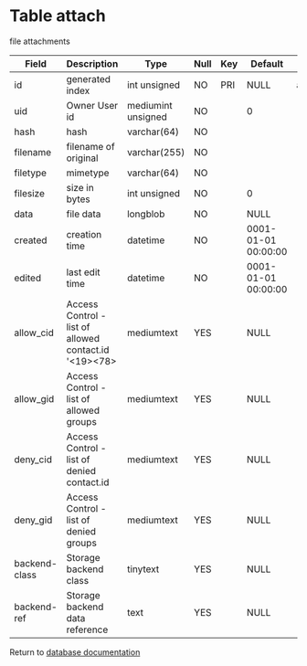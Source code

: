 Table attach
===========
file attachments

| Field | Description | Type | Null | Key | Default | Extra |
| ----- | ----------- | ---- | ---- | --- | ------- | ----- |
| id | generated index | int unsigned | NO | PRI | NULL | auto_increment |    
| uid | Owner User id | mediumint unsigned | NO |  | 0 |  |    
| hash | hash | varchar(64) | NO |  |  |  |    
| filename | filename of original | varchar(255) | NO |  |  |  |    
| filetype | mimetype | varchar(64) | NO |  |  |  |    
| filesize | size in bytes | int unsigned | NO |  | 0 |  |    
| data | file data | longblob | NO |  | NULL |  |    
| created | creation time | datetime | NO |  | 0001-01-01 00:00:00 |  |    
| edited | last edit time | datetime | NO |  | 0001-01-01 00:00:00 |  |    
| allow_cid | Access Control - list of allowed contact.id &#039;&lt;19&gt;&lt;78&gt; | mediumtext | YES |  | NULL |  |    
| allow_gid | Access Control - list of allowed groups | mediumtext | YES |  | NULL |  |    
| deny_cid | Access Control - list of denied contact.id | mediumtext | YES |  | NULL |  |    
| deny_gid | Access Control - list of denied groups | mediumtext | YES |  | NULL |  |    
| backend-class | Storage backend class | tinytext | YES |  | NULL |  |    
| backend-ref | Storage backend data reference | text | YES |  | NULL |  |    

Return to [database documentation](help/database)
